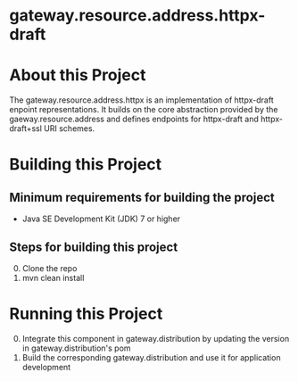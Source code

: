 # gateway.resource.address.httpx-draft

# About this Project

The gateway.resource.address.httpx is an implementation of httpx-draft enpoint representations. It builds on the core abstraction provided by the gaeway.resource.address and defines endpoints for httpx-draft and httpx-draft+ssl URI schemes.

# Building this Project

## Minimum requirements for building the project
* Java SE Development Kit (JDK) 7 or higher

## Steps for building this project
0. Clone the repo
0. mvn clean install

# Running this Project

0. Integrate this component in gateway.distribution by updating the version in gateway.distribution's pom
0. Build the corresponding gateway.distribution and use it for application development
